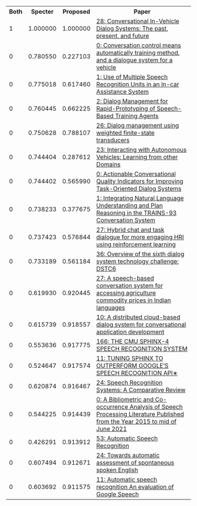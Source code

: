 <html><table><tr>
<th>Both</th>
<th>Specter</th>
<th>Proposed</th>
<th>Paper</th>
</tr>
<tr>
<td>1</td>
<td>1.000000</td>
<td>1.000000</td>
<td><a href="https://www.semanticscholar.org/paper/2e4deee0497993b4ee987fd3f5556794d8cc56c5">28: Conversational In-Vehicle Dialog Systems: The past, present, and future</a></td>
</tr>
<tr>
<td>0</td>
<td>0.780550</td>
<td>0.227103</td>
<td><a href="https://www.semanticscholar.org/paper/dedbcdbd09b43ae95c88857c5c7b97456d66358d">0: Conversation control means automatically training method, and a dialogue system for a vehicle</a></td>
</tr>
<tr>
<td>0</td>
<td>0.775018</td>
<td>0.617460</td>
<td><a href="https://www.semanticscholar.org/paper/323aa5f2b515d8af7ca8c2df11a6897bf58d06b3">1: Use of Multiple Speech Recognition Units in an In-car Assistance System</a></td>
</tr>
<tr>
<td>0</td>
<td>0.760445</td>
<td>0.662225</td>
<td><a href="https://www.semanticscholar.org/paper/1ee73d7513bc1012f342e97d705dc9533c118bfe">2: Dialog Management for Rapid-Prototyping of Speech-Based Training Agents</a></td>
</tr>
<tr>
<td>0</td>
<td>0.750628</td>
<td>0.788107</td>
<td><a href="https://www.semanticscholar.org/paper/9cdea0b24d9c521d5f87ca596a2787b29f3902cd">26: Dialog management using weighted finite-state transducers</a></td>
</tr>
<tr>
<td>0</td>
<td>0.744404</td>
<td>0.287612</td>
<td><a href="https://www.semanticscholar.org/paper/66ac8d1c71d0e50a012785b102ed6b9d9040adc5">23: Interacting with Autonomous Vehicles: Learning from other Domains</a></td>
</tr>
<tr>
<td>0</td>
<td>0.744402</td>
<td>0.565990</td>
<td><a href="https://www.semanticscholar.org/paper/14bc346a4a459a272ee2ea6e8e98c78df0a17318">0: Actionable Conversational Quality Indicators for Improving Task-Oriented Dialog Systems</a></td>
</tr>
<tr>
<td>0</td>
<td>0.738233</td>
<td>0.377675</td>
<td><a href="https://www.semanticscholar.org/paper/452f5fc10c3716e38eef6685f5c3006d7196f596">1: Integrating Natural Language Understanding and Plan Reasoning in the TRAINS-93 Conversation System</a></td>
</tr>
<tr>
<td>0</td>
<td>0.737423</td>
<td>0.576844</td>
<td><a href="https://www.semanticscholar.org/paper/4746805094018655c4d258f396ff1e47e95ec1b5">27: Hybrid chat and task dialogue for more engaging HRI using reinforcement learning</a></td>
</tr>
<tr>
<td>0</td>
<td>0.733189</td>
<td>0.561184</td>
<td><a href="https://www.semanticscholar.org/paper/db81157aa89e9e92520dbfed5de40ba3799bf659">36: Overview of the sixth dialog system technology challenge: DSTC6</a></td>
</tr>
<tr>
<td>0</td>
<td>0.619930</td>
<td>0.920445</td>
<td><a href="https://www.semanticscholar.org/paper/c63dd922ae50e3a646ac1859b7c977c4bedf7354">27: A speech-based conversation system for accessing agriculture commodity prices in Indian languages</a></td>
</tr>
<tr>
<td>0</td>
<td>0.615739</td>
<td>0.918557</td>
<td><a href="https://www.semanticscholar.org/paper/20517d0a68355a4ce4da86fe0c60ca8d2e2dc72f">10: A distributed cloud-based dialog system for conversational application development</a></td>
</tr>
<tr>
<td>0</td>
<td>0.553636</td>
<td>0.917775</td>
<td><a href="https://www.semanticscholar.org/paper/5064c602c3a57f4e6f1e4c8f8fb137384c5d41a7">166: THE CMU SPHINX-4 SPEECH RECOGNITION SYSTEM</a></td>
</tr>
<tr>
<td>0</td>
<td>0.524647</td>
<td>0.917574</td>
<td><a href="https://www.semanticscholar.org/paper/12f6866124ab969e9d6f84469f461c2bbac46414">11: TUNING SPHINX TO OUTPERFORM GOOGLE’S SPEECH RECOGNITION API∗</a></td>
</tr>
<tr>
<td>0</td>
<td>0.620874</td>
<td>0.916467</td>
<td><a href="https://www.semanticscholar.org/paper/8c3b5bab98556f57dbc8142d5f3f8ad13109c733">24: Speech Recognition Systems: A Comparative Review</a></td>
</tr>
<tr>
<td>0</td>
<td>0.544225</td>
<td>0.914439</td>
<td><a href="https://www.semanticscholar.org/paper/f9a77da0a1c4698343f6b7dcf966a29b7013108d">0: A Bibliometric and Co-occurrence Analysis of Speech Processing Literature Published from the Year 2015 to mid of June 2021</a></td>
</tr>
<tr>
<td>0</td>
<td>0.426291</td>
<td>0.913912</td>
<td><a href="https://www.semanticscholar.org/paper/664a2344cd8b10fcfa1aaffb52ba3414e0f5e7bb">53: Automatic Speech Recognition</a></td>
</tr>
<tr>
<td>0</td>
<td>0.607494</td>
<td>0.912671</td>
<td><a href="https://www.semanticscholar.org/paper/8a56d1cd25b11777ae6fbc29d91c0c9dc8158f42">24: Towards automatic assessment of spontaneous spoken English</a></td>
</tr>
<tr>
<td>0</td>
<td>0.603692</td>
<td>0.911575</td>
<td><a href="https://www.semanticscholar.org/paper/69dab8bf2f729ed94f53a2dd5df03799258b34a8">11: Automatic speech recognition An evaluation of Google Speech</a></td>
</tr>
</table></html>
